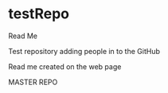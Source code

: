 # testRepo
Read Me

Test repository adding people in to the GitHub

Read me created on the web page

MASTER REPO
